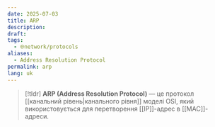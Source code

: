 ```yaml
---
date: 2025-07-03
title: ARP
description: 
draft: 
tags:
  - 🌐network/protocols
aliases:
  - Address Resolution Protocol
permalink: arp
lang: uk
---
```


> [!tldr]
> **ARP (Address Resolution Protocol)** — це протокол [[канальний рівень|канального рівня]] моделі OSI, який використовується для перетворення [[IP]]-адрес в [[MAC]]-адреси.

